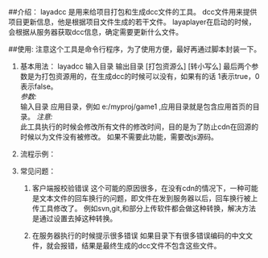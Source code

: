 
##介绍：
layadcc 是用来给项目打包和生成dcc文件的工具。
dcc文件用来提供项目更新信息，他是根据项目文件生成的若干文件。
layaplayer在启动的时候，会根据从服务器获取dcc信息，确定需要更新什么文件。

##使用:
注意这个工具是命令行程序，为了使用方便，最好再通过脚本封装一下。
1. 基本用法：
layadcc 输入目录 输出目录 [打包资源么] [转小写么] 
最后两个参数是为打包资源用的，在生成dcc的时候可以没有，如果有的话 1表示true，0表示false。  
*参数:*  
    输入目录
        应用目录，例如 e:/myproj/game1 ,应用目录就是包含应用首页的目录。
*注意:*  
    此工具执行的时候会修改所有文件的修改时间，目的是为了防止cdn在回源的时候以为文件没有被修改。
    如果不需要此功能，需要改js源码。
        
2. 流程示例：

3. 常见问题：
	1. 客户端报校验错误
		这个可能的原因很多，在没有cdn的情况下，一种可能是文本文件的回车换行的问题，即文件在发到服务器以后，回车换行被上传工具修改了。
		例如svn,git,和部分上传软件都会做这种转换，解决方法是通过设置去掉这种转换。
		
	2. 在服务器执行的时候提示很多错误
		如果目录下有很多错误编码的中文文件，就会报错，结果是最终生成的dcc文件不包含这些文件。

